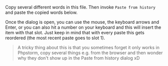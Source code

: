 Copy several different words in this file. Then invoke `Paste from history` and paste the copied words below.

Once the dialog is open, you can use the mouse, the keyboard arrows and Enter, or you can also hit a number on your keyboard and this will insert the item with that slot. Just keep in mind that with every paste this gets reordered (the most recent paste goes to slot 1).

> A tricky thing about this is that you sometimes forget it only works in Phpstorm, copy several things e.g. from the browser and then wonder why they don't show up in the Paste from history dialog xD

